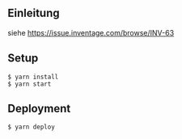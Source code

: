 ## Einleitung

siehe https://issue.inventage.com/browse/INV-63


## Setup

    $ yarn install
    $ yarn start

## Deployment

    $ yarn deploy

